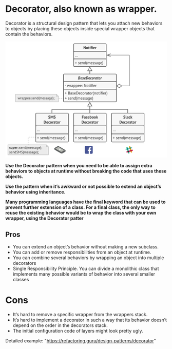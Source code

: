 # Decorator, also known as wrapper.
Decorator is a structural design pattern that lets you attach new behaviors to objects by placing these objects inside special wrapper objects that contain the behaviors.

![Decorator Solution](../../Images/Design-Patterns/Decrator-Solution.png)

**Use the Decorator pattern when you need to be able to assign extra behaviors to objects at runtime without breaking the code that uses these objects.**

**Use the pattern when it’s awkward or not possible to extend an object’s behavior using inheritance.**

**Many programming languages have the final keyword that can be used to prevent further extension of a class. For a final class, the only way to reuse the existing behavior would be to wrap the class with your own wrapper, using the Decorator patter**

## Pros

- You can extend an object’s behavior without making a new subclass.
- You can add or remove responsibilities from an object at runtime.
- You can combine several behaviors by wrapping an object into multiple decorators
- Single Responsibility Principle. You can divide a monolithic class that implements many possible variants of behavior into several smaller classes

# Cons
- It’s hard to remove a specific wrapper from the wrappers stack.
- It’s hard to implement a decorator in such a way that its behavior doesn’t depend on the order in the decorators stack.
- The initial configuration code of layers might look pretty ugly.


Detailed example: "https://refactoring.guru/design-patterns/decorator"

